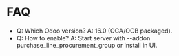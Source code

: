 # FAQ

- Q: Which Odoo version? A: 16.0 (OCA/OCB packaged).
- Q: How to enable? A: Start server with --addon purchase_line_procurement_group or install in UI.
